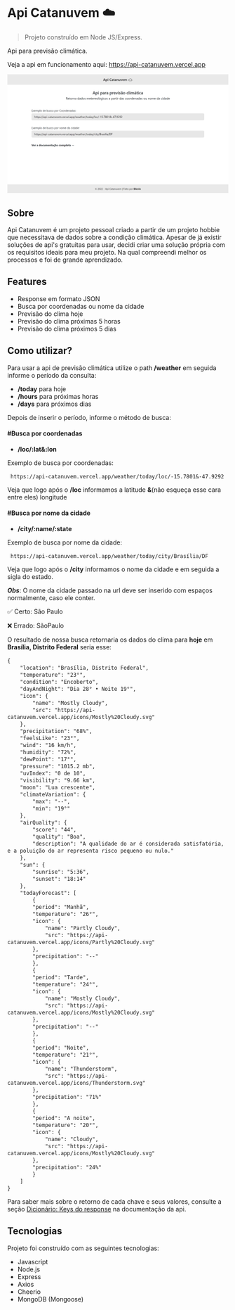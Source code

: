 # Api Catanuvem ☁️
> Projeto construído em Node JS/Express.

Api para previsão climática.

Veja a api em funcionamento aqui: https://api-catanuvem.vercel.app

![Página principal](./public/images/screen0.svg "Página principal")

## Sobre

Api Catanuvem é um projeto pessoal criado a partir de um projeto hobbie que necessitava de dados sobre a condição climática. Apesar de já existir soluções de api's gratuitas para usar, decidi criar uma solução própria com os requisitos ideais para meu projeto. Na qual compreendi melhor os processos e foi de grande aprendizado.

## Features

- Response em formato JSON
- Busca por coordenadas ou nome da cidade
- Previsão do clima hoje
- Previsão do clima próximas 5 horas
- Previsão do clima próximos 5 dias

## Como utilizar?

Para usar a api de previsão climática utilize o path **/weather** em seguida informe o período da consulta:
- **/today**  para hoje
- **/hours** para próximas horas
- **/days** para próximos dias

Depois de inserir o período, informe o método de busca:
#### #Busca por coordenadas
- **/loc/:lat&:lon**

Exemplo de busca por coordenadas:
```
 https://api-catanuvem.vercel.app/weather/today/loc/-15.7801&-47.9292
```
Veja que logo após o **/loc** informamos a latitude **&**(não esqueça esse cara entre eles) longitude

#### #Busca por nome da cidade
- **/city/:name/:state**

Exemplo de busca por nome da cidade:
```
 https://api-catanuvem.vercel.app/weather/today/city/Brasília/DF
```
Veja que logo após o **/city** informamos o nome da cidade e em seguida a sigla do estado.

***Obs***: O nome da cidade passado na url deve ser inserido com espaços normalmente, caso ele conter.

✅ Certo: São Paulo

❌ Errado: SãoPaulo

O resultado de nossa busca retornaria os dados do clima para **hoje** em **Brasília, Distrito Federal** seria esse:

```
{
    "location": "Brasília, Distrito Federal",
    "temperature": "23°",
    "condition": "Encoberto",
    "dayAndNight": "Dia 28° • Noite 19°",
    "icon": {
        "name": "Mostly Cloudy",
        "src": "https://api-catanuvem.vercel.app/icons/Mostly%20Cloudy.svg"
    },
    "precipitation": "68%",
    "feelsLike": "23°",
    "wind": "16 km/h",
    "humidity": "72%",
    "dewPoint": "17°",
    "pressure": "1015.2 mb",
    "uvIndex": "0 de 10",
    "visibility": "9.66 km",
    "moon": "Lua crescente",
    "climateVariation": {
        "max": "--",
        "min": "19°"
    },
    "airQuality": {
        "score": "44",
        "quality": "Boa",
        "description": "A qualidade do ar é considerada satisfatória, e a poluição do ar representa risco pequeno ou nulo."
    },
    "sun": {
        "sunrise": "5:36",
        "sunset": "18:14"
    },
    "todayForecast": [
        {
        "period": "Manhã",
        "temperature": "26°",
        "icon": {
            "name": "Partly Cloudy",
            "src": "https://api-catanuvem.vercel.app/icons/Partly%20Cloudy.svg"
        },
        "precipitation": "--"
        },
        {
        "period": "Tarde",
        "temperature": "24°",
        "icon": {
            "name": "Mostly Cloudy",
            "src": "https://api-catanuvem.vercel.app/icons/Mostly%20Cloudy.svg"
        },
        "precipitation": "--"
        },
        {
        "period": "Noite",
        "temperature": "21°",
        "icon": {
            "name": "Thunderstorm",
            "src": "https://api-catanuvem.vercel.app/icons/Thunderstorm.svg"
        },
        "precipitation": "71%"
        },
        {
        "period": "A noite",
        "temperature": "20°",
        "icon": {
            "name": "Cloudy",
            "src": "https://api-catanuvem.vercel.app/icons/Mostly%20Cloudy.svg"
        },
        "precipitation": "24%"
        }
    ]
}
```

Para saber mais sobre o retorno de cada chave e seus valores, consulte a seção [Dicionário: Keys do response](https://api-catanuvem.vercel.app/docs#dicionario "Dicionário das chaves") na documentação da api.

## Tecnologias

Projeto foi construído com as seguintes tecnologias:

- Javascript
- Node.js
- Express
- Axios
- Cheerio
- MongoDB (Mongoose)
